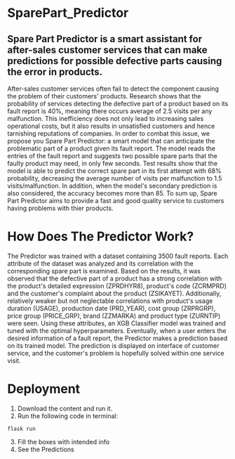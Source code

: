 # SparePart_Predictor
## Spare Part Predictor is a smart assistant for after-sales customer services that can make predictions for possible defective parts causing the error in products.
After-sales customer services often fail to detect the component causing the problem of their customers' products. 
Research shows that the probability of services detecting the defective part of a product based on its fault report is 40%, meaning there occurs average of 2.5 visits per any malfunction. 
This inefficiency does not only lead to increasing sales operational costs, but it also results in unsatisfied customers and hence tarnishing reputations of companies. 
In order to combat this issue, we propose you Spare Part Predictor: a smart model that can anticipate the problematic part of a product given its fault report. 
The model reads the entries of the fault report and suggests two possible spare parts that the faulty product may need, in only few seconds. 
Test results show that the model is able to predict the correct spare part in its first attempt with 68% probability, decreasing the average number of visits per malfunction to 1.5 visits/malfunction.
In addition, when the model's secondary prediction is also considered, the accuracy becomes more than 85. 
To sum up, Spare Part Predictor aims to provide a fast and good quality service to customers having problems with thier products.

# How Does The Predictor Work?

The Predictor was trained with a dataset containing 3500 fault reports. Each attribute of the dataset was analyzed and its correlation with the corresponding spare part is examined. 
Based on the results, it was observed that the defective part of a product has a strong correlation with the product's detailed expression (ZPRDHYR8), 
product's code (ZCRMPRD) and the customer's complaint about the product (ZSIKAYET). Additionally, relatively weaker but not neglectable correlations with product's usage duration (USAGE), 
production date (PRD_YEAR), cost group (ZRPRGRP), price group (PRICE_GRP), brand (ZZMARKA) and product type (ZURNTIP) were seen. 
Using these attributes, an XGB Classifier model was trained and tuned with the optimal hyperparameters. 
Eventually, when a user enters the desired information of a fault report, the Predictor makes a prediction based on its trained model. 
The prediction is displayed on interface of customer service, and the customer's problem is hopefully solved within one service visit.


# Deployment

1. Download the content and run it.
2. Run the following code in terminal:
  ```
  flask run
  ```
3. Fill the boxes with intended info
4. See the Predictions
